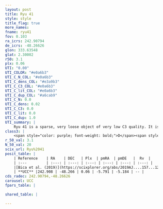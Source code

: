 ```yaml
---
layout: post
title: Ryu 41
style: style
title_flag: true
more_names: 
fname: ryu41
fov: 0.103
ra_icrs: 242.90794
de_icrs: -48.26626
glon: 333.63548
glat: 2.30002
r50: 3.1
plx: 0.06
UTI: "0.00"
UTI_COLOR: "#e0a6b3"
UTI_C_N_COL: "#e0a6b3"
UTI_C_dens_COL: "#e3a9b3"
UTI_C_C3_COL: "#e0a6b3"
UTI_C_lit_COL: "#e0a6b3"
UTI_C_dup_COL: "#a6cab9"
UTI_C_N: 0.0
UTI_C_dens: 0.02
UTI_C_C3: 0.0
UTI_C_lit: 0.0
UTI_C_dup: 1.0
UTI_summary: |
    Ryu 41 is a sparse, very loose object of very low C3 quality. It is rarely studied in the literature, with no articles listed in the last 6 years.<br><br><span style="color: #99180f; font-weight: bold;">Warning: </span>contains less than 25 stars with <i>P>0.5</i> estimated.
class3: |
    <span style="color: purple; font-weight: bold;">D</span><span style="color: purple; font-weight: bold;">D</span>
r_50_val: 3.1
N_50_val: 20
scix_url: Ryu%2041
posit_table: |
    | Reference    | RA    | DEC   | Plx  | pmRA  | pmDE   |  Rv  |
    | :---         | :---: | :---: | :---: | :---: | :---: | :---: |
    |[Bica et al. (2019)](https://scixplorer.org/abs/2019AJ....157...12B) | 242.897 | -48.248 | -- | -- | -- | -- |
    | **UCC** |242.908 | -48.266 | 0.06 | -5.791 | -5.184 | -- | 
cds_radec: 242.90794,-48.26626
carousel: UCC
fpars_table: |
    
shared_table: |
    
---
```

